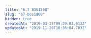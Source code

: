 ```yaml
---
title: "6.7 BOS1808"
slug: "67-bos1808"
hidden: true
createdAt: "2019-03-25T09:29:03.613Z"
updatedAt: "2019-11-20T10:36:04.783Z"
---
```

